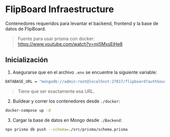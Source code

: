 # FlipBoard Infraestructure
Contenedores requeridos para levantar el backend, frontend y la base de datos de FlipBoard.

> Fuente para usar prisma con docker: https://www.youtube.com/watch?v=mj5MxsEiHe8

## Inicialización
1. Asegurarse que en el archivo `.env` se encuentre la siguiente variable:
``` bash
DATABASE_URL = "mongodb://admin:root@localhost:27017/flipboard?authSource=admin"
```
> Tiene que ser exactamente esa URL.

2. Buildear y correr los contenedores desde `./docker`:
```bash
docker-compose up -d
```

3. Cargar la base de datos en Mongo desde `./Backend`:
```bash
npx prisma db push --schema=./src/prisma/schema.prisma
```